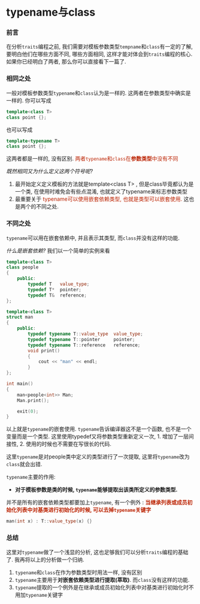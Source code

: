 # typename与class

### 前言

在分析`traits`编程之前, 我们需要对模板参数类型`tempname`和`class`有一定的了解, 要明白他们在哪些方面不同, 哪些方面相同, 这样才能对体会到`traits`编程的核心. 如果你已经明白了两者, 那么你可以直接看下一篇了.



### 相同之处

一般对模板参数类型`typename`和`class`认为是一样的. 这两者在参数类型中确实是一样的. 你可以写成

```c++
template<class T> 
class point {};
```

 也可以写成

```c++
template<typename T>
class point {};
```

这两者都是一样的, 没有区别. <font color=#b20>两者`typename`和`class`在**参数类型**中没有不同</font> 

*既然相同又为什么定义这两个符号呢?*

1.  最开始定义定义模板的方法就是template\<class T> , 但是class毕竟都认为是一个类, 在使用时难免会有些点混淆, 也就定义了typename来标志参数类型
2.  最重要关于 <font color=#b20>typename可以使用嵌套依赖类型, 也就是类型可以嵌套使用.</font> 这也是两个的不同之处.



### 不同之处

`typename`可以用在嵌套依赖中, 并且表示其类型, 而`class`并没有这样的功能. 

*什么是嵌套依赖?* 我们以一个简单的实例来看

```c++
template<class T>
class people
{
	public:
		typedef T	value_type;
		typedef T*	pointer;
		typedef T&	reference;
};

template<class T>
struct man 
{
	public:
		typedef typename T::value_type	value_type;
		typedef typename T::pointer		pointer;
		typedef typename T::reference	reference;
		void print()
		{
			cout << "man" << endl;
		}
};

int main()
{
	man<people<int>> Man;
	Man.print();

	exit(0);
}
```

以上就是`typename`的嵌套使用. `typename`告诉编译器这不是一个函数, 也不是一个变量而是一个类型. 这里使用typedef又将参数类型重新定义一次, 1. 增加了一层间接性, 2. 使用的时候也不需要在写很长的代码.

这里`typename`是对people类中定义的类型进行了一次提取, 这里将`typename`改为`class`就会出错. 

`typename`主要的作用:

-   **对于模板参数是类的时候, `typename`能够提取出该类所定义的参数类型.**

并不是所有的嵌套依赖类型都要加上`typename`, 有一个例外 : <font color=#b20>**当继承列表或成员初始化列表中对基类进行初始化的时候, 可以去掉`typename`关键字**</font>

```c++
man(int x) : T::value_type(x) {}
```



### 总结

这里对`typename`做了一个浅显的分析, 这也足够我们可以分析`traits`编程的基础了. 我再将以上的分析做一个归纳.

1.  `typename`和`class`在作为参数类型时用法一样, 没有区别
2.  `typename`主要用于**对嵌套依赖类型进行提取(萃取)**. 而`class`没有这样的功能.
3.  `typename`提取的一个例外是在继承或成员初始化列表中对基类进行初始化时不用加`typename`关键字

